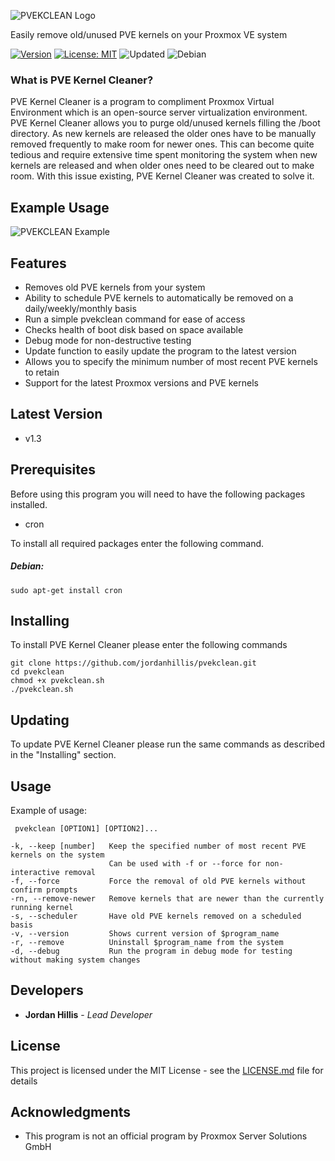 ![PVEKCLEAN Logo](https://jordanhillis.com/images/github/pvekclean/pvekclean_banner.png)

Easily remove old/unused PVE kernels on your Proxmox VE system

[![Version](https://img.shields.io/badge/Version-v1.0-brightgreen)](https://github.com/jordanhillis/pvekclean)
[![License: MIT](https://img.shields.io/badge/License-MIT-brightgreen.svg)](https://opensource.org/licenses/MIT)
![Updated](https://img.shields.io/github/last-commit/jordanhillis/pvekclean)
![Debian](https://img.shields.io/badge/-Debian-red)

### What is PVE Kernel Cleaner?

PVE Kernel Cleaner is a program to compliment Proxmox Virtual Environment which is an open-source server virtualization environment. PVE Kernel Cleaner allows you to purge old/unused kernels filling the /boot directory. As new kernels are released the older ones have to be manually removed frequently to make room for newer ones. This can become quite tedious and require extensive time spent monitoring the system when new kernels are released and when older ones need to be cleared out to make room. With this issue existing, PVE Kernel Cleaner was created to solve it.

## Example Usage

![PVEKCLEAN Example](https://jordanhillis.com/images/github/pvekclean/pvekclean_example3.png)

## Features

* Removes old PVE kernels from your system
* Ability to schedule PVE kernels to automatically be removed on a daily/weekly/monthly basis
* Run a simple pvekclean command for ease of access
* Checks health of boot disk based on space available
* Debug mode for non-destructive testing
* Update function to easily update the program to the latest version
* Allows you to specify the minimum number of most recent PVE kernels to retain
* Support for the latest Proxmox versions and PVE kernels

## Latest Version

* v1.3

## Prerequisites

Before using this program you will need to have the following packages installed.
* cron

To install all required packages enter the following command.

##### Debian:

```
sudo apt-get install cron
```

## Installing

To install PVE Kernel Cleaner please enter the following commands

```
git clone https://github.com/jordanhillis/pvekclean.git
cd pvekclean
chmod +x pvekclean.sh
./pvekclean.sh
```

## Updating

To update PVE Kernel Cleaner please run the same commands as described in the "Installing" section.


## Usage

Example of usage:
```
 pvekclean [OPTION1] [OPTION2]...

-k, --keep [number]   Keep the specified number of most recent PVE kernels on the system
                      Can be used with -f or --force for non-interactive removal
-f, --force           Force the removal of old PVE kernels without confirm prompts
-rn, --remove-newer   Remove kernels that are newer than the currently running kernel
-s, --scheduler       Have old PVE kernels removed on a scheduled basis
-v, --version         Shows current version of $program_name
-r, --remove          Uninstall $program_name from the system
-d, --debug           Run the program in debug mode for testing without making system changes

```

## Developers

* **Jordan Hillis** - *Lead Developer*

## License

This project is licensed under the MIT License - see the [LICENSE.md](LICENSE.md) file for details

## Acknowledgments

* This program is not an official program by Proxmox Server Solutions GmbH
